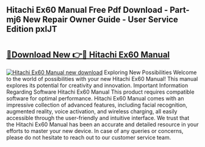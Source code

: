 ## Hitachi Ex60 Manual Free Pdf Download - Part-mj6 New Repair Owner Guide - User Service Edition pxlJT

# <h2><a href="http://cf26395.oget.top/?id=Hitachi+Ex60+Manual">🔗Download New 👉🔴 Hitachi Ex60 Manual</a></h2>

[![Hitachi Ex60 Manual new download](https://i.imgur.com/5g1atiW.png)](http://cf26395.oget.top/?id=Hitachi+Ex60+Manual)
Exploring New Possibilities Welcome to the world of possibilities with your new Hitachi Ex60 Manual! This manual explores its potential for creativity and innovation. Important Information Regarding Software Hitachi Ex60 Manual This product requires compatible software for optimal performance. Hitachi Ex60 Manual comes with an impressive collection of advanced features, including facial recognition, augmented reality, voice activation, and wireless charging, all easily accessible through the user-friendly and intuitive interface. We trust that the Hitachi Ex60 Manual has been an accurate and detailed resource in your efforts to master your new device. In case of any queries or concerns, please do not hesitate to reach out to our customer service team.
